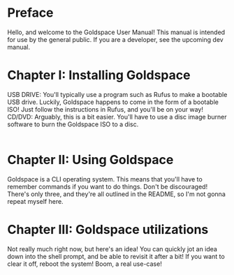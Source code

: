 # Preface
Hello, and welcome to the Goldspace User Manual! This manual is intended for use by the general public. If you are a developer, see the upcoming dev manual.

# Chapter I: Installing Goldspace
USB DRIVE: You'll typically use a program such as Rufus to make a bootable USB drive. Luckily, Goldspace happens to come in the form of a bootable ISO! Just follow the instructions in Rufus, and you'll be on your way! <br>
CD/DVD: Arguably, this is a bit easier. You'll have to use a disc image burner software to burn the Goldspace ISO to a disc. <br> <br>

# Chapter II: Using Goldspace
Goldspace is a CLI operating system. This means that you'll have to remember commands if you want to do things. Don't be discouraged! There's only three, and they're all outlined in the README, so I'm not gonna repeat myself here.

# Chapter III: Goldspace utilizations
Not really much right now, but here's an idea! You can quickly jot an idea down into the shell prompt, and be able to revisit it after a bit! If you want to clear it off, reboot the system! Boom, a real use-case!
